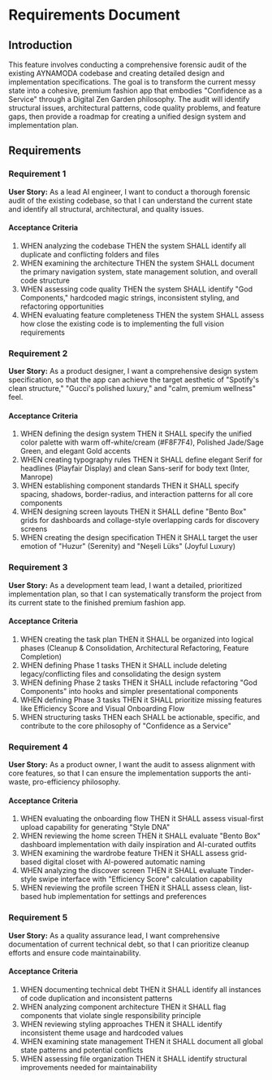 # Requirements Document

## Introduction

This feature involves conducting a comprehensive forensic audit of the existing AYNAMODA codebase and creating detailed design and implementation specifications. The goal is to transform the current messy state into a cohesive, premium fashion app that embodies "Confidence as a Service" through a Digital Zen Garden philosophy. The audit will identify structural issues, architectural patterns, code quality problems, and feature gaps, then provide a roadmap for creating a unified design system and implementation plan.

## Requirements

### Requirement 1

**User Story:** As a lead AI engineer, I want to conduct a thorough forensic audit of the existing codebase, so that I can understand the current state and identify all structural, architectural, and quality issues.

#### Acceptance Criteria

1. WHEN analyzing the codebase THEN the system SHALL identify all duplicate and conflicting folders and files
2. WHEN examining the architecture THEN the system SHALL document the primary navigation system, state management solution, and overall code structure
3. WHEN assessing code quality THEN the system SHALL identify "God Components," hardcoded magic strings, inconsistent styling, and refactoring opportunities
4. WHEN evaluating feature completeness THEN the system SHALL assess how close the existing code is to implementing the full vision requirements

### Requirement 2

**User Story:** As a product designer, I want a comprehensive design system specification, so that the app can achieve the target aesthetic of "Spotify's clean structure," "Gucci's polished luxury," and "calm, premium wellness" feel.

#### Acceptance Criteria

1. WHEN defining the design system THEN it SHALL specify the unified color palette with warm off-white/cream (#F8F7F4), Polished Jade/Sage Green, and elegant Gold accents
2. WHEN creating typography rules THEN it SHALL define elegant Serif for headlines (Playfair Display) and clean Sans-serif for body text (Inter, Manrope)
3. WHEN establishing component standards THEN it SHALL specify spacing, shadows, border-radius, and interaction patterns for all core components
4. WHEN designing screen layouts THEN it SHALL define "Bento Box" grids for dashboards and collage-style overlapping cards for discovery screens
5. WHEN creating the design specification THEN it SHALL target the user emotion of "Huzur" (Serenity) and "Neşeli Lüks" (Joyful Luxury)

### Requirement 3

**User Story:** As a development team lead, I want a detailed, prioritized implementation plan, so that I can systematically transform the project from its current state to the finished premium fashion app.

#### Acceptance Criteria

1. WHEN creating the task plan THEN it SHALL be organized into logical phases (Cleanup & Consolidation, Architectural Refactoring, Feature Completion)
2. WHEN defining Phase 1 tasks THEN it SHALL include deleting legacy/conflicting files and consolidating the design system
3. WHEN defining Phase 2 tasks THEN it SHALL include refactoring "God Components" into hooks and simpler presentational components
4. WHEN defining Phase 3 tasks THEN it SHALL prioritize missing features like Efficiency Score and Visual Onboarding Flow
5. WHEN structuring tasks THEN each SHALL be actionable, specific, and contribute to the core philosophy of "Confidence as a Service"

### Requirement 4

**User Story:** As a product owner, I want the audit to assess alignment with core features, so that I can ensure the implementation supports the anti-waste, pro-efficiency philosophy.

#### Acceptance Criteria

1. WHEN evaluating the onboarding flow THEN it SHALL assess visual-first upload capability for generating "Style DNA"
2. WHEN reviewing the home screen THEN it SHALL evaluate "Bento Box" dashboard implementation with daily inspiration and AI-curated outfits
3. WHEN examining the wardrobe feature THEN it SHALL assess grid-based digital closet with AI-powered automatic naming
4. WHEN analyzing the discover screen THEN it SHALL evaluate Tinder-style swipe interface with "Efficiency Score" calculation capability
5. WHEN reviewing the profile screen THEN it SHALL assess clean, list-based hub implementation for settings and preferences

### Requirement 5

**User Story:** As a quality assurance lead, I want comprehensive documentation of current technical debt, so that I can prioritize cleanup efforts and ensure code maintainability.

#### Acceptance Criteria

1. WHEN documenting technical debt THEN it SHALL identify all instances of code duplication and inconsistent patterns
2. WHEN analyzing component architecture THEN it SHALL flag components that violate single responsibility principle
3. WHEN reviewing styling approaches THEN it SHALL identify inconsistent theme usage and hardcoded values
4. WHEN examining state management THEN it SHALL document all global state patterns and potential conflicts
5. WHEN assessing file organization THEN it SHALL identify structural improvements needed for maintainability